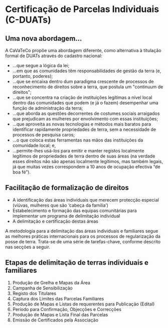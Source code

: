 # Certificação de Parcelas Individuais \(C-DUATs\)

## Uma nova abordagem...

A CaVaTeCo propõe uma abordagem diferente, como alternativa à titulação formal de DUATs através do cadastro nacional:

* ...que segue a lógica da lei;
* ...em que as comunidades têm responsabilidades de gestão da terra \(e, portanto, poderes\);
* ...que se encaixa dentro dum paradigma crescente de processos de reconhecimento de direitos sobre a terra, que postula um "continuum de direitos";
* ...que se concentra na criação de instituições legítimas a nível local dentro das comunidades que podem \(e já o fazem\) desempenhar uma função de administração da terra;
* ...que aborda as questões decorrentes de costumes sociais arraigados que prejudicam as mulheres por envolvimento com essas instituições;
* ...que aproveita as novas tecnologias e métodos mais baratos para identificar rapidamente propriedades de terra, sem a necessidade de processos de pesquisa caros;
* ...o que coloca estas ferramentas nas mãos das instituições da comunidade local; e,
* ...permite-lhes usá-los para emitir e manter registos localmente legítimos de propriedades de terra dentro de suas áreas \(na verdade esses direitos não são apenas localmente legítimos, mas também legais, já que muitas vezes correspondem a 10 anos de ocupação efectiva “de boa fé”\).

## Facilitação de formalização de direitos

* A identificação das áreas individuais que merecem protecção especial \(viúvas, mulheres que são ‘cabeça da família’\)
* Estabelecimento e formação das equipas comunitárias para implementar um programa de delimitação individual
* A delimitação e certificação destas áreas

A metodologia para a delimitação das áreas individuais e familiares segue as melhores práticas internacionais para os processos de regularização da posse de terra. Trata-se de uma série de tarefas-chave, conforme descrito nas secções a seguir.

## Etapas de delimitação de terras individuais e familiares

1. Produção de Grelha e Mapas da Área 
2. Campanha de Sensibilização
3. Registo dos Titulares
4. Captura dos Limites das Parcelas Familiares
5. Produção de Mapas e Listas de requerentes para Publicação \(Edital\) 
6. Período para Confirmação, Objecções e Correcções
7. Produção de Mapas e Lista Final das Parcelas
8. Emissão de Certificados pela Associação

